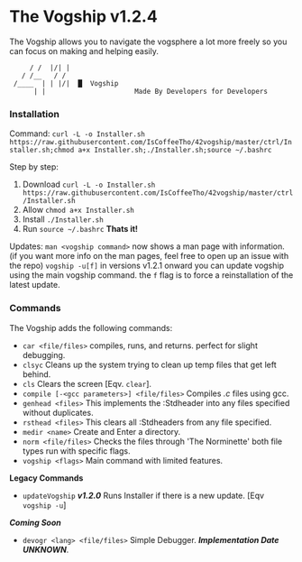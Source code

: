 # The Vogship v1.2.4
The Vogship allows you to navigate the vogsphere a lot more freely so you can focus on making and helping easily.

```
     / /  |/| |
   / /__   / /
 /____  | | |/|  █  Vogship
      | |                      Made By Developers for Developers
```

### Installation

Command:
``curl -L -o Installer.sh https://raw.githubusercontent.com/IsCoffeeTho/42vogship/master/ctrl/Installer.sh;chmod a+x Installer.sh;./Installer.sh;source ~/.bashrc`` 

Step by step:
1. Download `curl -L -o Installer.sh https://raw.githubusercontent.com/IsCoffeeTho/42vogship/master/ctrl/Installer.sh`
2. Allow `chmod a+x Installer.sh`
3. Install `./Installer.sh`
4. Run `source ~/.bashrc`
**Thats it!**

Updates:
`man <vogship command>` now shows a man page with information. (if you want more info on the man pages, feel free to open up an issue with the repo)
`vogship -u[f]` in versions v1.2.1 onward you can update vogship using the main vogship command. the `f` flag is to force a reinstallation of the latest update.

### Commands
The Vogship adds the following commands:
- `car <file/files>` compiles, runs, and returns. perfect for slight debugging.
- `clsyc` Cleans up the system trying to clean up temp files that get left behind.
- `cls` Clears the screen \[Eqv. `clear`\].
- `compile [-<gcc parameters>] <file/files>` Compiles *.c* files using gcc.
- `genhead <files>` This implements the :Stdheader into any files specified without duplicates.
- `rsthead <files>` This clears all :Stdheaders from any file specified.
- `medir <name>` Create and Enter a directory.
- `norm <file/files>` Checks the files through 'The Norminette' both file types run with specific flags.
- `vogship <flags>` Main command with limited features.

**Legacy Commands**
- `updateVogship` ___v1.2.0___ Runs Installer if there is a new update. \[Eqv `vogship -u`\]

***Coming Soon***
- `devogr <lang> <file/files>` Simple Debugger. ___Implementation Date UNKNOWN___.
